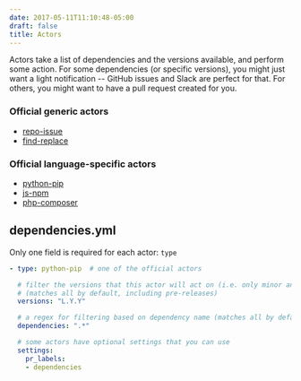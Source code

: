 ```yaml
---
date: 2017-05-11T11:10:48-05:00
draft: false
title: Actors
---
```


Actors take a list of dependencies and the versions available, and perform some
action. For some dependencies (or specific versions), you might just want a
light notification -- GitHub issues and Slack are perfect for that. For others,
you might want to have a pull request created for you.

### Official generic actors

- [repo-issue](repo-issue)
- [find-replace](find-replace)

### Official language-specific actors

- [python-pip](python-pip)
- [js-npm](js-npm)
- [php-composer](php-composer)

## dependencies.yml

Only one field is required for each actor: `type`

```yaml
- type: python-pip  # one of the official actors

  # filter the versions that this actor will act on (i.e. only minor and patches, etc.)
  # (matches all by default, including pre-releases)
  versions: "L.Y.Y"

  # a regex for filtering based on dependency name (matches all by default)
  dependencies: ".*"

  # some actors have optional settings that you can use
  settings:
    pr_labels:
    - dependencies
```
